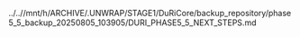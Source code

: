 ../..//mnt/h/ARCHIVE/.UNWRAP/STAGE1/DuRiCore/backup_repository/phase5_5_backup_20250805_103905/DURI_PHASE5_5_NEXT_STEPS.md